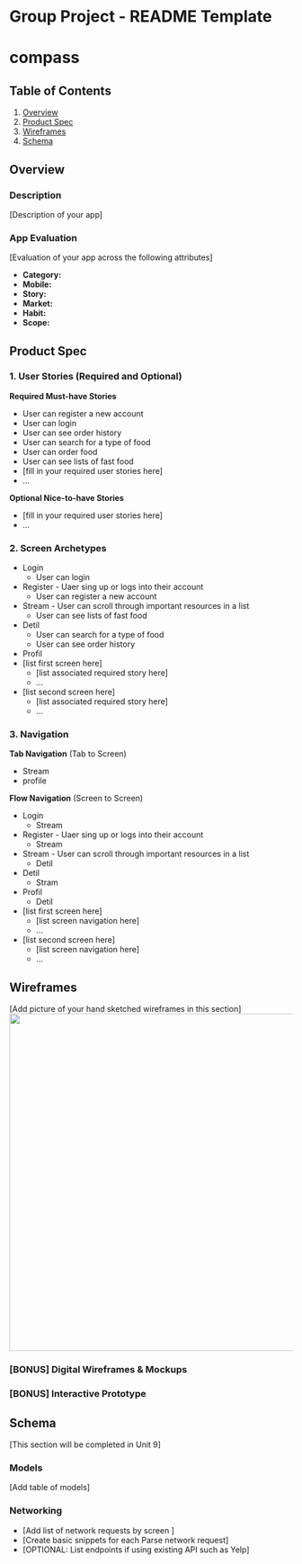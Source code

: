 
Group Project - README Template
===

# compass

## Table of Contents
1. [Overview](#Overview)
1. [Product Spec](#Product-Spec)
1. [Wireframes](#Wireframes)
2. [Schema](#Schema)

## Overview
### Description
[Description of your app]

### App Evaluation
[Evaluation of your app across the following attributes]
- **Category:**
- **Mobile:**
- **Story:**
- **Market:**
- **Habit:**
- **Scope:**

## Product Spec

### 1. User Stories (Required and Optional)

**Required Must-have Stories**
* User can register a new account
* User can login 
* User can see order history
* User can search for a type of food 
* User can order food 
* User can see lists of fast food
* [fill in your required user stories here]
* ...

**Optional Nice-to-have Stories**

* [fill in your required user stories here]
* ...

### 2. Screen Archetypes
* Login
    * User can login 
* Register - Uaer sing up or logs into their account 
  * User can register a new account
* Stream - User can scroll through important resources in a list
    * User can see lists of fast food
* Detil
    *  User can search for a type of food
    *  User can see order history
* Profil
* [list first screen here]
   * [list associated required story here]
   * ...
* [list second screen here]
   * [list associated required story here]
   * ...

### 3. Navigation
**Tab Navigation** (Tab to Screen)

* Stream
* profile

**Flow Navigation** (Screen to Screen)
* Login
    * Stream
* Register - Uaer sing up or logs into their account 
    * Stream 
* Stream - User can scroll through important resources in a list
    * Detil 
* Detil
    * Stram 
* Profil
    * Detil 
* [list first screen here]
   * [list screen navigation here]
   * ...
* [list second screen here]
   * [list screen navigation here]
   * ...

## Wireframes
[Add picture of your hand sketched wireframes in this section]
<img src="YOUR_WIREFRAME_IMAGE_URL" width=600>

### [BONUS] Digital Wireframes & Mockups

### [BONUS] Interactive Prototype

## Schema 
[This section will be completed in Unit 9]
### Models
[Add table of models]
### Networking
- [Add list of network requests by screen ]
- [Create basic snippets for each Parse network request]
- [OPTIONAL: List endpoints if using existing API such as Yelp]
